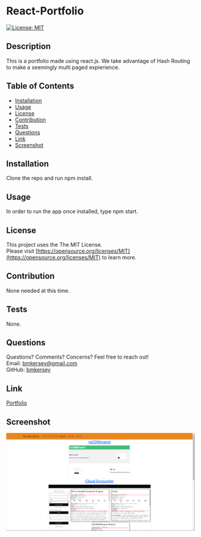 
  # React-Portfolio

  [![License: MIT](https://img.shields.io/badge/License-MIT-yellow.svg)](https://opensource.org/licenses/MIT)

  ## Description

  This is a portfolio made using react.js. We take advantage of Hash Routing to make a seemingly multi paged expierience.

  ## Table of Contents
  * [Installation](#installation)
  * [Usage](#usage)
  * [License](#license)
  * [Contribution](#contribution)
  * [Tests](#tests)
  * [Questions](#questions)
  * [Link](#link)
  * [Screenshot](#screenshot)
  
  ## Installation

  Clone the repo and run npm install.

  ## Usage

  In order to run the app once installed, type npm start.

  ## License

  This project uses the The MIT License.  
  Please visit [https://opensource.org/licenses/MIT](https://opensource.org/licenses/MIT) to learn more.
  

  ## Contribution

  None needed at this time.
  
  ## Tests 

  None.
  
  ## Questions
  Questions? Comments? Concerns? Feel free to reach out!  
  Email: bmkersey@gmail.com  
  GitHub: [bmkersey](https://github.com/bmkersey)  
  
  ## Link
  [Portfolio](https://bmkersey.github.io/bk-react-portfolio/#/)

  ## Screenshot
  ![screenshot](/src/assets/images/screenshot.png)